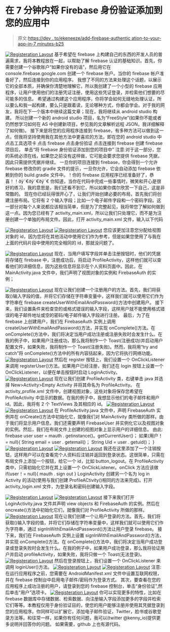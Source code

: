 # 在 7 分钟内将 Firebase 身份验证添加到您的应用中

> 原文:[https://dev . to/ekeneeze/add-firebase-authentic ation-to-your-app-in-7 minutes-b25](https://dev.to/ekeneeze/add-firebase-authentication-to-your-app-in-7minutes-b25)

[![Registeration Layout](img/e34eb24b93babdbc0be34ef3878a2eef.png)](https://res.cloudinary.com/practicaldev/image/fetch/s--vKZOpmj5--/c_limit%2Cf_auto%2Cfl_progressive%2Cq_auto%2Cw_880/http://res.cloudinary.com/kennyy/image/upload/v1508241569/Firebase_0_dybayu.png) 
基于希望在 firebase 上构建自己的东西的开发人员的普遍需求，我将本教程放在一起，以帮助了解 firebase 认证的基础知识。首先，你需要创建一个谷歌账户“如果你没有的话”，然后用它在 console.firebase.google.com 创建一个 firebase 账户。当你的 firebase 帐户准备好了，然后连接到你的应用程序。
我想了不同的方法来处理这个话题，以展示它的全部本质，并确保你清楚地理解它，所以我创建了一个小型的 firebase 应用程序，让用户使用他们的注册凭证注册，使用这些凭证登录，并检索他们想要的尽可能多的信息。
希望通过构建这个应用程序，你将学会如何无缝地处理认证，所以要么和我一起构建，要么只是跟着读，无论哪种方式，你都会学会。对于我的网友，我将在下一个版本中继续这篇文章；现在，我将继续从 android studio 构建。
所以创建一个新的 android studio 项目，名为“FreeStyle”(如果你不能或者仍然想学习如何在 AS 中创建新项目，参见我的文章解析远程 JSON，我详细解释了如何做)。
接下来是将您的应用程序连接到 firebase，有多种方法可以做到这一点，但我将坚持使用我在其他方法中更喜欢的方法，即在您的 android studio 中
点击工具选项卡
点击 firebase
点击身份验证
点击连接到 firebase
创建 firebase 项目后，
单击“将 firebase 身份验证添加到您的项目中”
注意:对于这一部分，您的系统必须在线，如果您之前没有这样做，它可能会要求您提供 firebase 凭据，因此只需提供凭据并继续。 一旦你的项目连接到 firebase，你会得到一个允许 firebase 修改你的 gradle 文件的提示，一旦你允许，它会自动添加 firebase 依赖到你的 build.gradle 文件中。！你的 firebase 应用程序已经准备好了，恭喜！！ðÿ˜€ðÿ˜€ðÿ˜€
你知道，当你在代码中完成一些事情时，微笑和开心是很好的练习，我的意思是，我们还看不到它，所以如果你偶尔欣赏一下自己，这是非常酷的。
现在你已经玩得很开心了，让我们开始创建必要的布局，首先我们将创建注册布局。它将有 2 个输入字段；比如一个电子邮件字段和一个密码字段。这一部分对每个人来说都应该相当简单，但是为了完整起见，我将带您了解如何做到这一点。因为您已经有了 activity_main.xml，所以让我们只处理它，而不是为注册创建一个单独的布局文件。因此，打开 activity_main.xml 文件，输入以下代码

[![Registeration Layout](img/c02e34290ace2de561398915fb31ff56.png)](https://res.cloudinary.com/practicaldev/image/fetch/s--TCHDuZFL--/c_limit%2Cf_auto%2Cfl_progressive%2Cq_auto%2Cw_880/http://res.cloudinary.com/kennyy/image/upload/v1508241582/Reg1_1st_aqmfqx.jpg) 
[![Registeration Layout](img/d41c5986a39d21b6bfa8b8b816fb636c.png)](https://res.cloudinary.com/practicaldev/image/fetch/s--raBQAyai--/c_limit%2Cf_auto%2Cfl_progressive%2Cq_auto%2Cw_880/http://res.cloudinary.com/kennyy/image/upload/v1508241566/Reg2_2nd_h2s96x.jpg) 
您应该更加注意您分配给视图对象的 id，因为您将在其他活动中使用它们作为参考，但是如果您使用了与我在上面的代码片段中使用的完全相同的 id，那就没问题了。

[![Registeration Layout](img/c7d3f85b87a69cea2deac1b66de1e019.png)](https://res.cloudinary.com/practicaldev/image/fetch/s--SIwENH0S--/c_limit%2Cf_auto%2Cfl_progressive%2Cq_auto%2Cw_880/http://res.cloudinary.com/kennyy/image/upload/v1508241579/reg_3rd_hgm29s.jpg) 
现在，当用户填写字段并单击注册按钮时，他们的凭据将存储在 firebase 中，注册成功后，将启动 ProfileActivity，这样他们就可以查看他们的详细信息，因为这些信息将显示在个人资料页面中。因此，在 MainActivity.java 文件中，我们声明了视图对象的实例和 FirebaseAuth 的实例；

[![Registeration Layout](img/7ac94155ed1c75ba434fa12d3ab105c1.png)](https://res.cloudinary.com/practicaldev/image/fetch/s--2evWoZrR--/c_limit%2Cf_auto%2Cfl_progressive%2Cq_auto%2Cw_880/http://res.cloudinary.com/kennyy/image/upload/v1508241583/4th_lmetu8.jpg) 
现在让我们创建一个注册用户的方法。首先，我们将获取()输入字段的值，并将它们存储在字符串变量中，这样我们就可以使用它们作为字符串在 firebase createUserWithEmailAndPassword()方法中创建用户。
接下来，我们设置条件来检查空的或格式错误的输入字段，这样用户就不能使用格式错误的电子邮件地址或空的密码/电子邮件输入字段进行注册。
最后，为了在 firebase 上创建用户，我们在 FirebaseAuth 实例上调用 createUserWithEmailAndPassword()方法，并实现 onComplete()方法。在 onComplete()方法中，我们将决定当用户成功注册或注册失败时会发生什么。在我的例子中，如果用户注册成功，那么我将制作一个 Toast(注册成功)并启动用户配置文件，如果失败，我将制作一个 Toast(注册失败)。然而，我将用“try and catch”将 onComplete()方法中的所有内容括起来，因为它将执行网络功能。
[![Registeration Layout](img/6b8778cd15a7dd0a1ab396d2cb3aba0a.png)](https://res.cloudinary.com/practicaldev/image/fetch/s--1axOkqxE--/c_limit%2Cf_auto%2Cfl_progressive%2Cq_auto%2Cw_880/http://res.cloudinary.com/kennyy/image/upload/v1508241569/RegUserMain_5th_idkfls.jpg) 
然后在 register 按钮上，我们设置一个 OnClickListener 来调用 registerUser()方法。如果用户已经注册，我们还在 login 按钮上设置一个 OnClickListener，以便在单击按钮时启动 LoginActivity。
[![Registeration Layout](img/696c9e1a02956b7f54d123969d560ebf.png)](https://res.cloudinary.com/practicaldev/image/fetch/s--I21ziW1E--/c_limit%2Cf_auto%2Cfl_progressive%2Cq_auto%2Cw_880/http://res.cloudinary.com/kennyy/image/upload/v1508241566/ButtonReg_6th_ophpid.jpg) 
现在让我们创建 ProfileActivity 类，右键单击 java 并选择 New>Activity>Empty Activity 并将其命名为 ProfileActivity。
在 activity_profile.xml 文件中，创建视图对象，这些对象将保存您希望在 ProfileActivity 中显示的数据。在我的例子中，我想显示他们的电子邮件和用户 id。因此，我将有 2 个 TextViews 及其相应的 id。
[![Registeration Layout](img/ba65bb173c971b767f4510d032779003.png)](https://res.cloudinary.com/practicaldev/image/fetch/s--vI82KUbq--/c_limit%2Cf_auto%2Cfl_progressive%2Cq_auto%2Cw_880/http://res.cloudinary.com/kennyy/image/upload/v1508241583/ProfileLay1_7th_hulr4p.jpg)
[![Registeration Layout](img/97340c5b7e7d3381814f25342cbd10ef.png)](https://res.cloudinary.com/practicaldev/image/fetch/s--UOyx8N_4--/c_limit%2Cf_auto%2Cfl_progressive%2Cq_auto%2Cw_880/http://res.cloudinary.com/kennyy/image/upload/v1508241584/ProfileLay2_8th_g2cvl0.jpg)
在 ProfileActivity.java 文件中，声明 FirebaseAuth 实例并在 onCreate()方法中初始化它，就像我们对 MainActivity 类所做的那样。由于我们将显示用户信息，我们还需要声明 FirebaseUser 并实例化它以及视图对象的实例。然后，我们在布局文件上创建的视图对象上显示用户的详细信息。
由此:
firebase user user = mauth . getinstance()。getCurrentUser()；
如果(用户！= null){
String email = user . getemail()；
String Uid = user . getuid()；
}
[![Registeration Layout](img/0c168b5f986fd46535cb460a306dded6.png)](https://res.cloudinary.com/practicaldev/image/fetch/s--2ZCD5mGM--/c_limit%2Cf_auto%2Cfl_progressive%2Cq_auto%2Cw_880/http://res.cloudinary.com/kennyy/image/upload/v1508241578/ProfileMain_9th_iald8x.jpg)
[![Registeration Layout](img/bce1dc9e618a6bbe6d1c73b68e278c11.png)](https://res.cloudinary.com/practicaldev/image/fetch/s--L0iArRDl--/c_limit%2Cf_auto%2Cfl_progressive%2Cq_auto%2Cw_880/http://res.cloudinary.com/kennyy/image/upload/v1508241584/profile_10th_jg36nt.jpg)
我还在这里添加了一个注销按钮，这样用户可以在查看完个人资料后注销并返回到登录状态。这很简单，只需在布局文件上添加一个按钮，给它一个 id，比如 button_logout。在 ProfileActivity 类中，只需初始化它并在其上设置一个 OnClickListener。onClick 方法应该做 if(user！= null){
mauth . sign out
}
LoginActivity
创建另一个名为 log in Activity 的活动(使用与我们创建 ProfileACtivity()相同的方法来完成)。打开 activity_login.xml 文件，为登录名和密码创建输入字段。

[![Registeration Layout](img/13a902e2c50177b29f2d77e84b64452c.png)](https://res.cloudinary.com/practicaldev/image/fetch/s--trv65Ydy--/c_limit%2Cf_auto%2Cfl_progressive%2Cq_auto%2Cw_880/http://res.cloudinary.com/kennyy/image/upload/v1508241573/LoginLay1_11th_fv9tcy.jpg) 
[![Registeration Layout](img/1c159af46b7608ca6be9c54605013c94.png)](https://res.cloudinary.com/practicaldev/image/fetch/s--Od4b_zX_--/c_limit%2Cf_auto%2Cfl_progressive%2Cq_auto%2Cw_880/http://res.cloudinary.com/kennyy/image/upload/v1508241575/LoginLay2_12th_uod2up.jpg) 
接下来我们打开 LoginActivity.java 文件并声明 view objects 和 FirebaseAuth 的实例。然后在 oncreate()方法中初始化它们，就像我们对 ProfileActivity 所做的那样。
[![Registeration Layout](img/c0687f37bc4f9e2cf9cee33fbe22bd77.png)](https://res.cloudinary.com/practicaldev/image/fetch/s--XmhQmx_1--/c_limit%2Cf_auto%2Cfl_progressive%2Cq_auto%2Cw_880/http://res.cloudinary.com/kennyy/image/upload/v1508241575/LoginMain1_13th_jj60sh.jpg) 
现在让我们创建一个让用户登录的方法。首先，我们将获取()输入字段的值，并将它们存储在字符串变量中，这样我们就可以使用它们作为字符串，通过 signInWithEmailAndPassword()方法让用户登录 firebase。
接下来，我们在 FirebaseAuth 实例上设置 signInWithEmailAndPassword()方法，并实现 onComplete()方法。在 onComplete()方法中，我们将决定当用户成功登录或登录失败时会发生什么。在我的例子中，如果用户成功登录，那么我将验证用户并启动 profileActivity，如果失败，我将只做一个 Toast(无法登录)。
[![Registeration Layout](img/99a2d745cf231caa425d00339967ad50.png)](https://res.cloudinary.com/practicaldev/image/fetch/s--DWsWGNm5--/c_limit%2Cf_auto%2Cfl_progressive%2Cq_auto%2Cw_880/http://res.cloudinary.com/kennyy/image/upload/v1508241574/LoginMain5_14th_tcsqf8.jpg) 
然后在登录按钮上，我们设置一个 OnClickListener 来调用 loginUser()方法。
[![Registeration Layout](img/75463f578c53dcd6625aefc77f169509.png)](https://res.cloudinary.com/practicaldev/image/fetch/s--VewqXjuC--/c_limit%2Cf_auto%2Cfl_progressive%2Cq_auto%2Cw_880/http://res.cloudinary.com/kennyy/image/upload/v1508241568/LoginButton_15th_jstbsp.jpg)
[![Registeration Layout](img/1af12e0d69be593f67e3c24588741e15.png)](https://res.cloudinary.com/practicaldev/image/fetch/s--5gAPmQ_K--/c_limit%2Cf_auto%2Cfl_progressive%2Cq_auto%2Cw_880/http://res.cloudinary.com/kennyy/image/upload/v1508241569/login_16th_noegyb.jpg)
注意:在运行应用程序之前，您需要在 AndroidManifest.xml 文件中设置互联网权限，并在 firebase 控制台中启用电子邮件/密码作为登录方式。
其次，要查看在您的应用程序上成功注册的用户，请登录到您的 firebase 控制台，单击“身份验证”,然后单击“用户”选项卡。
[![Registeration Layout](img/aa2ed7081a1c043845a1743adf253b8f.png)](https://res.cloudinary.com/practicaldev/image/fetch/s--vYo-3eP2--/c_limit%2Cf_auto%2Cfl_progressive%2Cq_auto%2Cw_880/http://res.cloudinary.com/kennyy/image/upload/v1508241568/add_user_17th_gyjkl2.jpg) 
你可以实现更多的特性，比如在 firebase 数据库中存储数据、检索数据、向注册输入字段添加更多的字段并检索它们等等。本教程仅用于身份验证目的，使您的用户能够注册并使用其凭据登录到您的应用程序。你同样可以扩展它，添加电子邮件验证，Twitter，脸书或谷歌登录方法等。和往常一样，如果你有任何问题，我可以(twitter @kenny_io)提供更多说明并回答你的问题。
如果需要，github 上也有源代码。